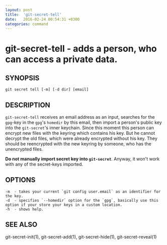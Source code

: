```yaml
---
layout: post
title:  'git-secret-tell'
date:   2016-02-24 00:54:31 +0300
categories: command
---
```

git-secret-tell - adds a person, who can access a private data.
===============================================================

## SYNOPSIS

    git secret tell [-m] [-d dir] [email]


## DESCRIPTION
`git-secret-tell` receives an email address as an input, searches for the `gpg`-key in the `gpg`'s `homedir` by this email, then import a person's public key into the `git-secret`'s inner keychain. Since this moment this person can encrypt new files with the keyring which contains his key. But he cannot decrypt the old files, which were already encrypted without his key. They should be reencrypted with the new keyring by someone, who has the unencrypted files.

**Do not manually import secret key into `git-secret`**. Anyway, it won't work with any of the secret-keys imported.


## OPTIONS

    -m  - takes your current `git config user.email` as an identifier for the key.
    -d  - specifies `--homedir` option for the `gpg`, basically use this option if your store your keys in a custom location.
    -h  - shows help.


## SEE ALSO

git-secret-init(1), git-secret-add(1), git-secret-hide(1), git-secret-reveal(1)
